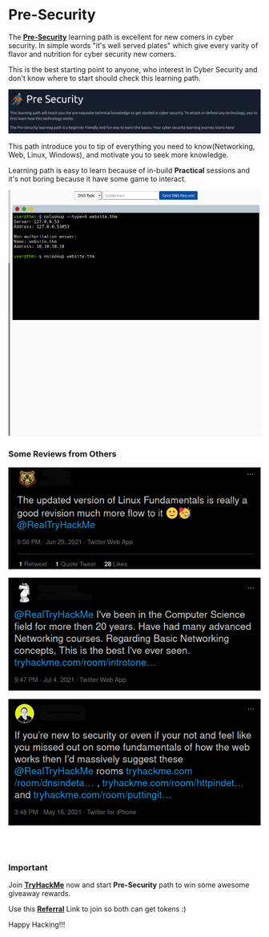 Pre-Security
============


The [**Pre-Security**](https://tryhackme.com/paths) learning path is excellent for new comers in cyber security. In simple words "it's well served plates" which give every varity of flavor and nutrition for cyber security new comers.

This is the best starting point to anyone, who interest in Cyber Security and don't know where to start should check this learning path.

![](/Images/pre-security/pre1.png)

This path introduce you to tip of everything you need to know(Networking, Web, Linux, Windows), and motivate you to seek more knowledge.

Learning path is easy to learn because of in-build **Practical** sessions and it's not boring because it have some game to interact.

![](/Images/pre-security/pre2.png)


### Some Reviews from Others

![](/Images/pre-security/pre3.png)


![](/Images/pre-security/pre4.png)


![](/Images/pre-security/pre5.png)

<br>
<br>

### Important 

Join [**TryHackMe**](https://tryhackme.com/) now and start **Pre-Security** path to win some awesome giveaway rewards.

Use this [**Referral**](https://tryhackme.com/signup?referrer=8c25871c1d9e2d72cc5b0b5eca10bb5206febd5b) Link to join so both can get tokens :)

Happy Hacking!!!
